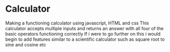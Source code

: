 # Calculator
Making a functioning calculator using javascript, HTML and css
This calculator accepts multiple inputs and returns an answer with all four of the basic operators functioning correctly
If i were to go further on this i would begin to add features similar to a scientific calculator such as square root to sine and cosine etc
